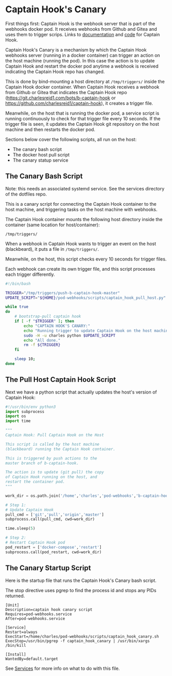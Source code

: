 # Captain Hook's Canary

First things first: Captain Hook is the webhook server that
is part of the webhooks docker pod. It receives webhooks
from Github and Gitea and uses them to trigger scrips.
Links to [documentation](https://pages.charlesreid1.com/b-captain-hook)
and [code](https://git.charlesreid1.com/bots/b-captain-hook)
for Captain Hook.

Captain Hook's Canary is a mechanism by which the Captain Hook
webhooks server (running in a docker container) can trigger an action 
on the host machine (running the pod). In this case the action is to
update Captain Hook and restart the docker pod anytime a webhook is
received indicating the Captain Hook repo has changed.

This is done by bind-mounting a host directory at `/tmp/triggers/`
inside the Captain Hook docker container. When Captain Hook receives
a webhook from Github or Gitea that indicates the Captain Hook
repo (<https://git.charlesreid1.com/bots/b-captain-hook> or
<https://github.com/charlesreid1/captain-hook>), it creates a
trigger file.

Meanwhile, on the host that is running the docker pod, a service 
script is running continuously to check for that trigger file
every 10 seconds. If the trigger file is seen, it updates the
Captain Hook git repository on the host machine and then restarts
the docker pod.

Sections below cover the following scripts, all run on the host:

* The canary bash script
* The docker host pull script
* The canary statup service

## The Canary Bash Script

Note: this needs an associated systemd service.
See the services directory of the dotfiles repo.

This is a canary script for connecting
the Captain Hook container to the host 
machine, and triggering tasks on the 
host machine with webhooks.

The Captain Hook container mounts the 
following host directory inside the 
container (same location for host/container):

```
/tmp/triggers/
```

When a webhook in Captain Hook wants to 
trigger an event on the host (blackbeard),
it puts a file in `/tmp/triggers/`.

Meanwhile, on the host, this script checks
every 10 seconds for trigger files.

Each webhook can create its own trigger file,
and this script processes each trigger differently.

```bash
#!/bin/bash

TRIGGER="/tmp/triggers/push-b-captain-hook-master"
UPDATE_SCRIPT="${HOME}/pod-webhooks/scripts/captain_hook_pull_host.py"

while true
do
    # bootstrap-pull captain hook
    if [ -f "$TRIGGER" ]; then
        echo "CAPTAIN HOOK'S CANARY:"
        echo "Running trigger to update Captain Hook on the host machine (user charles)"
        sudo -H -u charles python $UPDATE_SCRIPT
        echo "All done."
        rm -f ${TRIGGER}
    fi

    sleep 10;
done
```


## The Pull Host Captain Hook Script

Next we have a python script that actually updates the host's 
version of Captain Hook:

```python
#!/usr/bin/env python3
import subprocess
import os
import time

"""
Captain Hook: Pull Captain Hook on the Host 

This script is called by the host machine 
(blackbeard) running the Captain Hook container.

This is triggered by push actions to the 
master branch of b-captain-hook.

The action is to update (git pull) the copy 
of Captain Hook running on the host, and
restart the container pod.
"""

work_dir = os.path.join('/home','charles','pod-webhooks','b-captain-hook')

# Step 1:
# Update Captain Hook
pull_cmd = ['git','pull','origin','master']
subprocess.call(pull_cmd, cwd=work_dir)

time.sleep(5)

# Step 2:
# Restart Captain Hook pod
pod_restart = ['docker-compose','restart']
subprocess.call(pod_restart, cwd=work_dir)
```

## The Canary Startup Script

Here is the startup file that runs the Captain Hook's Canary bash script.

The stop directive uses pgrep to find the process id and stops any PIDs returned.

```
[Unit]
Description=captain hook canary script
Requires=pod-webhooks.service
After=pod-webhooks.service

[Service]
Restart=always
ExecStart=/home/charles/pod-webhooks/scripts/captain_hook_canary.sh
ExecStop=/usr/bin/pgrep -f captain_hook_canary | /usr/bin/xargs /bin/kill 

[Install]
WantedBy=default.target
```

See [Services](services.md) for more info on what to do with this file.



